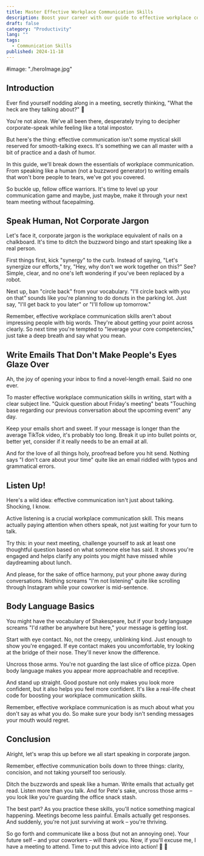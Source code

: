 ```yaml
---
title: Master Effective Workplace Communication Skills
description: Boost your career with our guide to effective workplace communication skills. Learn to speak clearly, write concisely, and listen actively. Start improving today!
draft: false
category: "Productivity"
lang: ""
tags:
  - Communication Skills
published: 2024-11-18
---
```


#image: "./heroImage.jpg"

## Introduction

Ever find yourself nodding along in a meeting, secretly thinking, "What the heck are they talking about?" 🤔

You're not alone. We've all been there, desperately trying to decipher corporate-speak while feeling like a total impostor.

But here's the thing: effective communication isn't some mystical skill reserved for smooth-talking execs. It's something we can all master with a bit of practice and a dash of humor.


In this guide, we'll break down the essentials of workplace communication. From speaking like a human (not a buzzword generator) to writing emails that won't bore people to tears, we've got you covered.

So buckle up, fellow office warriors. It's time to level up your communication game and maybe, just maybe, make it through your next team meeting without facepalming.

## Speak Human, Not Corporate Jargon

Let's face it, corporate jargon is the workplace equivalent of nails on a chalkboard. It's time to ditch the buzzword bingo and start speaking like a real person.

First things first, kick "synergy" to the curb. Instead of saying, "Let's synergize our efforts," try, "Hey, why don't we work together on this?" See? Simple, clear, and no one's left wondering if you've been replaced by a robot.

Next up, ban "circle back" from your vocabulary. "I'll circle back with you on that" sounds like you're planning to do donuts in the parking lot. Just say, "I'll get back to you later" or "I'll follow up tomorrow."

Remember, effective workplace communication skills aren't about impressing people with big words. They're about getting your point across clearly. So next time you're tempted to "leverage your core competencies," just take a deep breath and say what you mean.

## Write Emails That Don't Make People's Eyes Glaze Over

Ah, the joy of opening your inbox to find a novel-length email. Said no one ever.

To master effective workplace communication skills in writing, start with a clear subject line. "Quick question about Friday's meeting" beats "Touching base regarding our previous conversation about the upcoming event" any day.

Keep your emails short and sweet. If your message is longer than the average TikTok video, it's probably too long. Break it up into bullet points or, better yet, consider if it really needs to be an email at all.

And for the love of all things holy, proofread before you hit send. Nothing says "I don't care about your time" quite like an email riddled with typos and grammatical errors.

## Listen Up!

Here's a wild idea: effective communication isn't just about talking. Shocking, I know.

Active listening is a crucial workplace communication skill. This means actually paying attention when others speak, not just waiting for your turn to talk.

Try this: in your next meeting, challenge yourself to ask at least one thoughtful question based on what someone else has said. It shows you're engaged and helps clarify any points you might have missed while daydreaming about lunch.

And please, for the sake of office harmony, put your phone away during conversations. Nothing screams "I'm not listening" quite like scrolling through Instagram while your coworker is mid-sentence.

## Body Language Basics

You might have the vocabulary of Shakespeare, but if your body language screams "I'd rather be anywhere but here," your message is getting lost.

Start with eye contact. No, not the creepy, unblinking kind. Just enough to show you're engaged. If eye contact makes you uncomfortable, try looking at the bridge of their nose. They'll never know the difference.

Uncross those arms. You're not guarding the last slice of office pizza. Open body language makes you appear more approachable and receptive.

And stand up straight. Good posture not only makes you look more confident, but it also helps you feel more confident. It's like a real-life cheat code for boosting your workplace communication skills.

Remember, effective workplace communication is as much about what you don't say as what you do. So make sure your body isn't sending messages your mouth would regret.

## Conclusion

Alright, let's wrap this up before we all start speaking in corporate jargon.

Remember, effective communication boils down to three things: clarity, concision, and not taking yourself too seriously.

Ditch the buzzwords and speak like a human. Write emails that actually get read. Listen more than you talk. And for Pete's sake, uncross those arms – you look like you're guarding the office snack stash.

The best part? As you practice these skills, you'll notice something magical happening. Meetings become less painful. Emails actually get responses. And suddenly, you're not just surviving at work – you're thriving.

So go forth and communicate like a boss (but not an annoying one). Your future self – and your coworkers – will thank you. Now, if you'll excuse me, I have a meeting to attend. Time to put this advice into action! 💪 🎤
